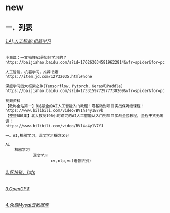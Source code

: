 # new


## 一．列表

###### [1.AI,人工智能,机器学习](#)

```
小白篇：一文搞懂AI是如何学习的？
https://baijiahao.baidu.com/s?id=1762630345819622814&wfr=spider&for=pc

人工智能，机器学习，推荐书籍
https://item.jd.com/12732035.html#none

深度学习四大框架之争(Tensorflow、Pytorch、Keras和Paddle)
https://baijiahao.baidu.com/s?id=1733159772977730209&wfr=spider&for=pc

视频资料
【敢称全站第一】B站最全的AI人工智能入门教程！零基础到项目实战保姆级课程！
https://www.bilibili.com/video/BV1hs4y1B7vb
【整整600集】北大教授196小时讲完的AI人工智能从入门到项目实战全套教程，全程干货无废话！
https://www.bilibili.com/video/BV14a4y1V7YJ

一。AI,机器学习，深度学习概念区分

AI
	机器学习
			深度学习
            		cv,nlp,vc(语音识别)
```

###### [2.区块链，ipfs](block_chain-ipfs.md)
###### [3.OpenGPT](ChatGPT.md)

###### [4.免费Mysql云数据库](https://planetscale.com)